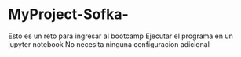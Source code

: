 # MyProject-Sofka-
Esto es un reto para ingresar al bootcamp
Ejecutar el programa en un jupyter notebook
No necesita ninguna configuracion adicional
